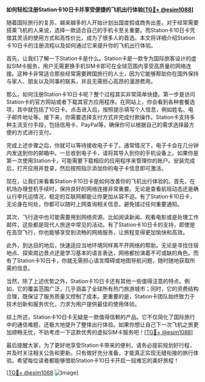 **如何轻松注册Station卡10日卡并享受便捷的飞机出行体验[[TG💪+ @esim1088](https://t.me/s/esim1088)]**

随着国际旅行的复苏，越来越多的人开始计划出国度假或商务出差。对于经常需要搭乘飞机的人来说，选择一款适合自己的手机卡至关重要。而Station卡10日卡凭借其灵活的使用方式和高性价比，成为了很多人的首选。本文将详细介绍Station卡10日卡的注册流程以及如何通过它来提升你的飞机出行体验。

首先，让我们了解一下Station卡是什么。Station卡是一款专为国际旅客设计的虚拟SIM卡服务，用户无需更换手机SIM卡即可在全球范围内享受高质量的网络连接。这种卡非常适合那些经常需要跨国旅行的人士，因为它能够帮助你在国外保持与家人、朋友以及同事的联系，并且无需担心高昂的漫游费用。

那么，如何注册Station卡10日卡呢？整个过程其实非常简单快捷。第一步是访问Station卡的官方网站或者下载其官方应用程序。在网站上，你会看到各种套餐选项，其中就包括了10日卡。点击进入后，按照提示填写个人信息，例如姓名、电子邮件地址等。接下来，你需要选择支付方式并完成付款操作。Station卡支持多种主流支付手段，包括信用卡、PayPal等，确保你可以根据自己的需求选择最方便的方式进行支付。

完成上述步骤之后，你就可以等待接收电子卡了。通常情况下，电子卡会在几分钟内发送到你的邮箱中。一旦收到电子卡，请将其导入到你的手机设备上。如果你是第一次使用Station卡，可能需要下载相应的应用程序来管理你的账户。安装完成后，打开应用并登录，然后按照指示添加你的电子卡信息即可激活。

现在，让我们来看看Station卡10日卡是如何改善你的飞机出行体验的。首先，在机场办理登机手续时，保持良好的网络连接非常重要。无论是查看航班动态还是确认行李托运情况，稳定的互联网都能让你更加从容不迫。有了Station卡10日卡，无论身在何处，你都可以随时上网查询相关信息，避免错过任何重要通知。

其次，飞行途中也可能需要用到网络资源。比如阅读新闻、观看电影或是处理工作邮件，这些都是现代人旅途中常见的活动。有了Station卡10日卡的支持，即使是在高空飞行，你也能够享受到流畅的网络服务，让旅程变得更加愉快和高效。

此外，到达目的地后，快速适应当地环境同样离不开网络的帮助。无论是寻找住宿地点、探索周边景点还是学习基本的语言表达，网络都扮演着不可或缺的角色。而有了Station卡10日卡，你就无需担心语言障碍或地图导航问题，随时随地获取所需的信息。

当然，除了上述优势之外，Station卡10日卡还有其他一些值得注意的特点。例如，它的覆盖范围广泛，几乎涵盖了全球所有热门旅游城市；同时，它的资费结构合理，既保证了服务质量又控制了成本。更重要的是，Station卡团队始终致力于技术创新和服务优化，力求为用户提供最佳的使用体验。

综上所述，Station卡10日卡无疑是一款值得信赖的产品。它不仅简化了国际旅行中的通信难题，还极大地提升了整体出行体验。如果你想让自己下一次飞机之旅更加顺畅无忧，不妨考虑一下这款优秀的虚拟SIM卡服务吧！[[TG💪+ @esim1088](https://t.me/s/esim1088)]

最后提醒大家，为了更好地享受Station卡带来的便利，请务必提前规划好行程，并及时关注相关公告和更新。只有做好充分准备，才能真正实现无缝衔接的旅行体验。希望每位读者都能够借助Station卡10日卡开启一段难忘的美好旅程！

[[TG💪+ @esim1088](https://t.me/s/esim1088) ![Image](https://i.postimg.cc/4NQfJmqS/Snipaste-2025-05-13-00-14-12.png)]